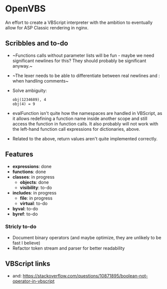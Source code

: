 # OpenVBS

An effort to create a VBScript interpreter with the ambition to
eventually allow for ASP Classic rendering in nginx.


## Scribbles and to-do

* ~Functions calls without parameter lists will be fun - maybe we need
  significant newlines for this? They should probably be significant anyway.~

* ~The lexer needs to be able to differentiate between real newlines and : when
  handling comments~

* Solve ambiguity:
  ```
  obj(1234689), 4
  obj(4) = 9
  ```

* evalFunction isn't quite how the namespaces are handled in VBScript,
  as it allows redefining a function name inside another scope and still
  access the function in function calls. It also probably will not work
  with the left-hand function call expressions for dictionaries, above.

* Related to the above, return values aren't quite implemented correctly.

## Features
* **expressions**: done
* **functions**: done
* **classes**: in progress
  * **objects**: done
  * **visibility**: to-do
* **includes**: in progress
  * **file**: in progress
  * **virtual**: to-do
* **byval**: to-do
* **byref**: to-do

### Stricly to-do
* Document binary operators (and maybe optimize, they are unlikely to be fast I believe)
* Refactor token stream and parser for better readability

## VBScript links
* and: https://stackoverflow.com/questions/10871895/boolean-not-operator-in-vbscript

